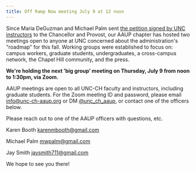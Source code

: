 ```yaml
---
title: Off Ramp Now meeting July 9 at 12 noon
---
```


Since Maria DeGuzman and Michael Palm sent [the petition signed by UNC instructors](https://unc-ch-aaup.org/covid-19-petition) to the Chancellor and Provost, our AAUP chapter has hosted two meetings open to anyone at UNC concerned about the administration's “roadmap” for this fall. Working groups were established to focus on: campus workers, graduate students, undergraduates, a cross-campus network, the Chapel Hill community, and the press.
 
**We're holding the next ’big group’ meeting on Thursday, July 9 from noon to 1:30pm, via Zoom.**

AAUP meetings are open to all UNC-CH faculty and instructors, including graduate students. For the Zoom meeting ID and password, please email info@unc-ch-aaup.org or DM [@unc_ch_aaup](https://twitter.com/unc_ch_aaup), or contact one of the officers below.
 
Please reach out to one of the AAUP officers with questions, etc.

Karen Booth  karenmbooth@gmail.com

Michael Palm  mwpalm@gmail.com

Jay Smith  jaysmith711@gmail.com 
 
We hope to see you there! 
